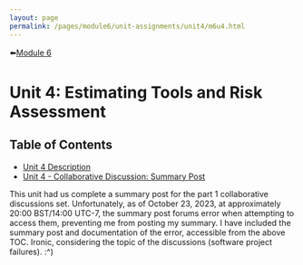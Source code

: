 ```yaml
---
layout: page
permalink: /pages/module6/unit-assignments/unit4/m6u4.html
---
```


⬅️[Module 6](/pages/module6.html)

# Unit 4: Estimating Tools and Risk Assessment

## Table of Contents

-  [Unit 4 Description](/pages/module6/unit-assignments/unit4/m6u4-description.html)
- [Unit 4 - Collaborative Discussion: Summary Post](/pages/module6/unit-assignments/unit4/collab-discussion.html)

This unit had us complete a summary post for the part 1 collaborative discussions set. Unfortunately, as of October 23, 2023, at approximately 20:00 BST/14:00 UTC-7, the summary post forums error when attempting to access them, preventing me from posting my summary. I have included the summary post and documentation of the error, accessible from the above TOC. Ironic, considering the topic of the discussions (software project failures). :^)
